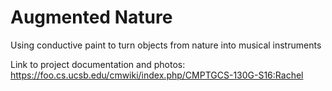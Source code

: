 # Augmented Nature
Using conductive paint to turn objects from nature into musical instruments

Link to project documentation and photos: https://foo.cs.ucsb.edu/cmwiki/index.php/CMPTGCS-130G-S16:Rachel
